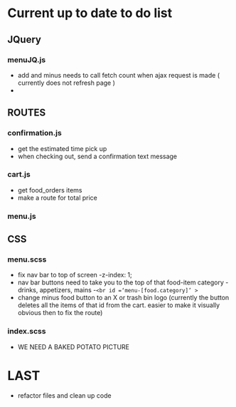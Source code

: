 # Current up to date to do list

## JQuery

### menuJQ.js
- add and minus needs to call fetch count when ajax request is made ( currently does not refresh page )
- 

## ROUTES

### confirmation.js
- get the estimated time pick up
- when checking out, send a confirmation text message

### cart.js
- get food_orders items
- make a route for total price

### menu.js

## CSS

### menu.scss
- fix nav bar to top of screen
  -z-index: 1;
- nav bar buttons need to take you to the top of that food-item category
  -drinks, appetizers, mains
  -`<br id =‘menu-[food.category]’ >` 
- change minus food button to an X or trash bin logo (currently the button deletes all the items of that id from the cart. easier to make it visually obvious then to fix the route)

### index.scss
- WE NEED A BAKED POTATO PICTURE

# LAST
- refactor files and clean up code
